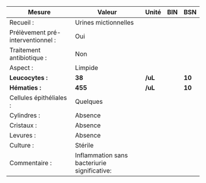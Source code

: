 |              Mesure             |                   Valeur                   | Unité |BIN|  BSN |
|---------------------------------|--------------------------------------------|-------|---|------|
|            Recueil :            |            Urines mictionnelles            |       |   |      |
|Prélèvement pré-interventionnel :|                     Oui                    |       |   |      |
|    Traitement antibiotique :    |                     Non                    |       |   |      |
|             Aspect :            |                   Limpide                  |       |   |      |
|         **Leucocytes :**        |                   **38**                   |**/uL**|   |**10**|
|          **Hématies :**         |                   **455**                  |**/uL**|   |**10**|
|     Cellules épithéliales :     |                Quelques                    |       |   |      |
|           Cylindres :           |                   Absence                  |       |   |      |
|            Cristaux :           |                   Absence                  |       |   |      |
|            Levures :            |                   Absence                  |       |   |      |
|            Culture :            |                   Stérile                  |       |   |      |
|          Commentaire :          |Inflammation sans bacteriurie significative:|       |   |      |
